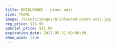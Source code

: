 ```yaml
---
title: BRIDLEWOOD - pinot noir
size: 750ML
image: /assets/images/bridlewood-pinot-noir.jpg
reg_price: $13.99
special_price: $11.99
expiration_date: 2017-05-31 00:00:00
show_wine: true
---
```



